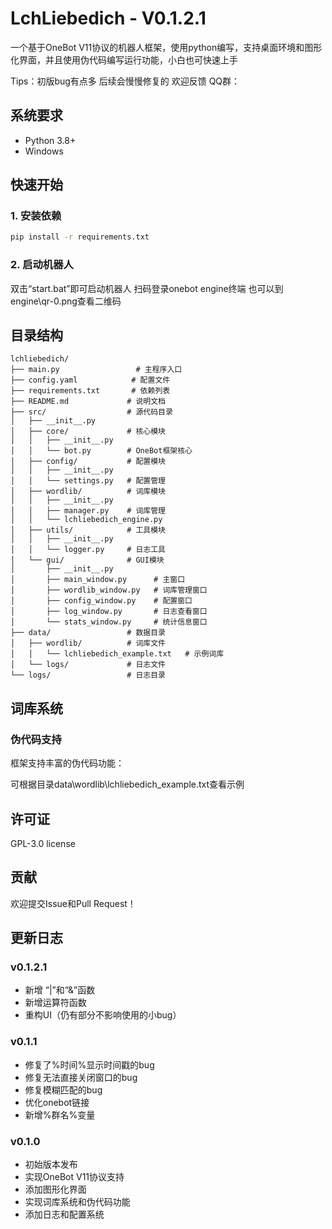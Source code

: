 # LchLiebedich - V0.1.2.1

一个基于OneBot V11协议的机器人框架，使用python编写，支持桌面环境和图形化界面，并且使用伪代码编写运行功能，小白也可快速上手

Tips：初版bug有点多 后续会慢慢修复的 欢迎反馈
QQ群：
## 系统要求

- Python 3.8+
- Windows

## 快速开始

### 1. 安装依赖

```bash
pip install -r requirements.txt
```

### 2. 启动机器人

双击“start.bat”即可启动机器人
扫码登录onebot engine终端 也可以到engine\qr-0.png查看二维码


## 目录结构

```
lchliebedich/
├── main.py                 # 主程序入口
├── config.yaml            # 配置文件
├── requirements.txt       # 依赖列表
├── README.md             # 说明文档
├── src/                  # 源代码目录
│   ├── __init__.py
│   ├── core/             # 核心模块
│   │   ├── __init__.py
│   │   └── bot.py        # OneBot框架核心
│   ├── config/           # 配置模块
│   │   ├── __init__.py
│   │   └── settings.py   # 配置管理
│   ├── wordlib/          # 词库模块
│   │   ├── __init__.py
│   │   ├── manager.py    # 词库管理
│   │   └── lchliebedich_engine.py
│   ├── utils/            # 工具模块
│   │   ├── __init__.py
│   │   └── logger.py     # 日志工具
│   └── gui/              # GUI模块
│       ├── __init__.py
│       ├── main_window.py      # 主窗口
│       ├── wordlib_window.py   # 词库管理窗口
│       ├── config_window.py    # 配置窗口
│       ├── log_window.py       # 日志查看窗口
│       └── stats_window.py     # 统计信息窗口
├── data/                 # 数据目录
│   ├── wordlib/          # 词库文件
│   │   └── lchliebedich_example.txt   # 示例词库
│   └── logs/             # 日志文件
└── logs/                 # 日志目录
```

## 词库系统

### 伪代码支持

框架支持丰富的伪代码功能：

可根据目录data\wordlib\lchliebedich_example.txt查看示例

## 许可证

GPL-3.0 license

## 贡献

欢迎提交Issue和Pull Request！

## 更新日志
### v0.1.2.1
- 新增 “|”和“&”函数
- 新增运算符函数
- 重构UI（仍有部分不影响使用的小bug）

### v0.1.1
- 修复了%时间%显示时间戳的bug
- 修复无法直接关闭窗口的bug
- 修复模糊匹配的bug
- 优化onebot链接
- 新增%群名%变量

### v0.1.0
- 初始版本发布
- 实现OneBot V11协议支持
- 添加图形化界面
- 实现词库系统和伪代码功能
- 添加日志和配置系统